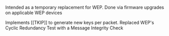 Intended as a temporary replacement for WEP. 
	Done via firmware upgrades on applicable WEP devices
	
Implements [[TKIP]] to generate new keys per packet.
Replaced WEP's Cyclic Redundancy Test with a Message Integrity Check
